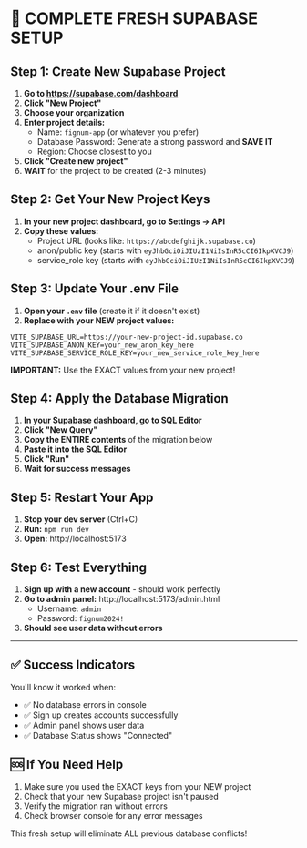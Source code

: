 # 🚀 COMPLETE FRESH SUPABASE SETUP

## Step 1: Create New Supabase Project

1. **Go to https://supabase.com/dashboard**
2. **Click "New Project"**
3. **Choose your organization**
4. **Enter project details:**
   - Name: `fignum-app` (or whatever you prefer)
   - Database Password: Generate a strong password and **SAVE IT**
   - Region: Choose closest to you
5. **Click "Create new project"**
6. **WAIT** for the project to be created (2-3 minutes)

## Step 2: Get Your New Project Keys

1. **In your new project dashboard, go to Settings → API**
2. **Copy these values:**
   - Project URL (looks like: `https://abcdefghijk.supabase.co`)
   - anon/public key (starts with `eyJhbGciOiJIUzI1NiIsInR5cCI6IkpXVCJ9`)
   - service_role key (starts with `eyJhbGciOiJIUzI1NiIsInR5cCI6IkpXVCJ9`)

## Step 3: Update Your .env File

1. **Open your `.env` file** (create it if it doesn't exist)
2. **Replace with your NEW project values:**

```env
VITE_SUPABASE_URL=https://your-new-project-id.supabase.co
VITE_SUPABASE_ANON_KEY=your_new_anon_key_here
VITE_SUPABASE_SERVICE_ROLE_KEY=your_new_service_role_key_here
```

**IMPORTANT:** Use the EXACT values from your new project!

## Step 4: Apply the Database Migration

1. **In your Supabase dashboard, go to SQL Editor**
2. **Click "New Query"**
3. **Copy the ENTIRE contents** of the migration below
4. **Paste it into the SQL Editor**
5. **Click "Run"**
6. **Wait for success messages**

## Step 5: Restart Your App

1. **Stop your dev server** (Ctrl+C)
2. **Run:** `npm run dev`
3. **Open:** http://localhost:5173

## Step 6: Test Everything

1. **Sign up with a new account** - should work perfectly
2. **Go to admin panel:** http://localhost:5173/admin.html
   - Username: `admin`
   - Password: `fignum2024!`
3. **Should see user data without errors**

---

## ✅ Success Indicators

You'll know it worked when:
- ✅ No database errors in console
- ✅ Sign up creates accounts successfully  
- ✅ Admin panel shows user data
- ✅ Database Status shows "Connected"

## 🆘 If You Need Help

1. Make sure you used the EXACT keys from your NEW project
2. Check that your new Supabase project isn't paused
3. Verify the migration ran without errors
4. Check browser console for any error messages

This fresh setup will eliminate ALL previous database conflicts!